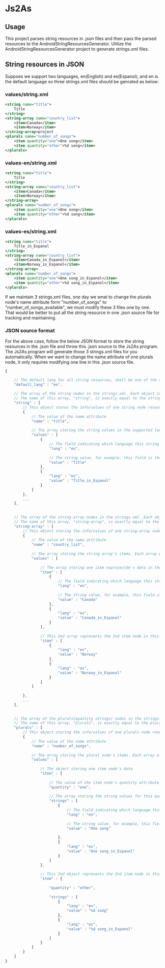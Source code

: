 Js2As
===============================


## Usage
This project parses string resources in .json files and then pass the parsed resources to the AndroidStringResourcesGenerator. Utilize the AndroidStringResourcesGenerator project to generate strings.xml files.


## String resources in JSON

Suppoes we support two languages, en(English) and es(Espanol), and en is the default language so three strings.xml files should be genrated as below:

### values/string.xml
```xml
<string name="title">
	Title
</string>
<string-array name="country_list">
	<item>Canada</item>
	<item>Norway</item>
</string-array>project
<plurals name="number_of_songs">
	<item quantity="one">One song</item>
	<item quantity="other">%d song</item>
</plurals>
```

### values-en/string.xml
```xml
<string name="title">
	Title
</string>
<string-array name="country_list">
	<item>Canada</item>
	<item>Norway</item>
</string-array>
<plurals name="number_of_songs">
	<item quantity="one">One song</item>
	<item quantity="other">%d song</item>
</plurals>
```

### values-es/string.xml
```xml
<string name="title">
	Title_in_Espanol
</string>
<string-array name="country_list">
	<item>Canada_in_Espanol</item>
	<item>Norway_in_Espanol</item>
</string-array>
<plurals name="number_of_songs">
	<item quantity="one">One song_in_Espanol</item>
	<item quantity="other">%d song_in_Espanol</item>
</plurals>
```

If we maintain 3 strings.xml files, one day we wnat to change the plurals node's name attribute form "number_of_songs" to "number_of_songs_available", we must modify these 3 files one by one. That would be better to put all the string resource in one .json source file for tracking and maintaining.


### JSON source format

For the above case, follow the below JSON format to store the string resources in the .json file and throw this .json source to the Js2As program.
The Js2As program will generate those 3 strings.xml files for you automatically. When we want to change the name attribute of one plurals node, it only requires modifying one line in this .json source file.

```javascript
{

	// The default lang for all string resources, shall be one of the supported langs in the below string resources.
	"default_lang" : "en",
	
	// The array of the string nodes in the strings.xml. Each object in the array represents one string node.
	// The name of this array, "string", is exactly equal to the string node's tag name, <string>
	"string" : [		
		// This object stores the info/values of one string node resource
		{
			// The value of the name attribute
			"name" : "title",
			
			// The array storing the string values in the supported langs
			"values" : [ 
				{
					// The field indicating which language this string value belongs to, for example this field says the supported lang is English(en).
					"lang" : "en",
					
					// The string value, for example, this field is the word, "Title", in Engish
					"value" : "Title" 
				},
				{
					"lang" : "es",
					"value" : "Title_in_Espanol"
				}
			]
		},
		...
	],
	
	
	// The array of the string-array nodes in the strings.xml. Each object in the array represents one string-array node.
	// The name of this array, "string-array", is exactly equal to the string-array node's tag name, <string-array>.
	"string-array" : [
		// This object storing the info/values of one string-array node reource
		{
			// The value of the name attribute
			"name" : "country_list",
			
			// The array storing the string array's items. Each array element stores one item node's data
			"values" : [
			
				// The array storing one item noprojectde's data in the supported langs
				"item" : [
					{
						// The field indicating which language this string value belongs to, for example this field says the supported lang is English(en).
						"lang" : "en",
						
						// The string value, for example, this field is the word, "Canada", in Engish
						"value" : "Canada" 
					},
					{
						"lang" : "es",
						"value" : "Canada_in_Espanol"
					}
				],
				
				// This 2nd array represents the 2nd item node in this string-array(with name="country_list") node.
				"item" : [
					{
						"lang" : "en",
						"value" : "Norway"
					},
					{
						"lang" : "es",
						"value" : "Norway_in_Espanol"
					}
				]
			]
		
		},
		...
	],
	
	
	// The array of the plurals(quantity strings) nodes in the strings.xml. Each object in the array represents one plurals node.
	// The name of this array, "plurals", is exactly equal to the plurals node's tag name, <plurals>.
	"plurals" : [
		// This object storing the info/values of one plurals node reource
		{
			// The value of the name attribute
			"name" : "number_of_songs",
			
			// The array storing the plural node's items. Each array element stores one item node's data
			"values" : [
			
				// The object storing one item node's data
				"item" : {
				
					// The value of the item node's quantity attribute
					"quantity" : "one",
					
					// The array storing the string values for this quantity in the supported langs
					"strings" : [
						{
							// The field indicating which language this string value belongs to, for example this field says the supported lang is English(en).
							"lang" : "en",
							
							// The string value, for example, this field is the word, "One song", in Engish
							"value" : "One song"
							
						},
						{
							"lang" : "es",
							"value" : "One song_in_Espanol"
						}
					]
				},
			
				// This 2nd object represents the 2nd item node in this plurals(with name="number_of_songs") node.
				"item" : {
				
					"quantity" : "other",
					
					"strings" : [
						{
							"lang" : "en",
							"value" : "%d song" 							
						},
						{
							"lang" : "es",
							"value" : "%d song_in_Espanol"
						}
					]
				}
			]
		}
	]
}
```

